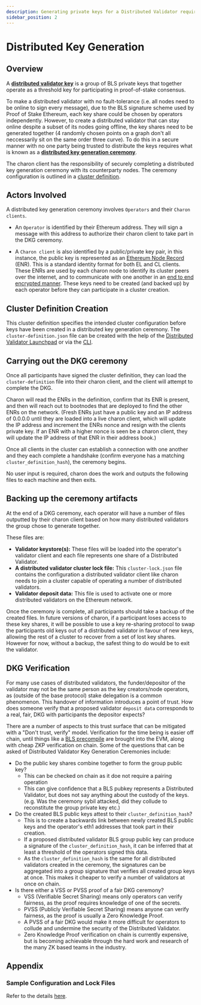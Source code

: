 ```yaml
---
description: Generating private keys for a Distributed Validator requires a Distributed Key Generation (DKG) Ceremony.
sidebar_position: 2
---
```


# Distributed Key Generation

## Overview

A [**distributed validator key**](../int/key-concepts.md#distributed-validator-key) is a group of BLS private keys that together operate as a threshold key for participating in proof-of-stake consensus.

To make a distributed validator with no fault-tolerance (i.e. all nodes need to be online to sign every message), due to the BLS signature scheme used by Proof of Stake Ethereum, each key share could be chosen by operators independently. However, to create a distributed validator that can stay online despite a subset of its nodes going offline, the key shares need to be generated together (4 randomly chosen points on a graph don't all neccessarily sit on the same order three curve). To do this in a secure manner with no one party being trusted to distribute the keys requires what is known as a [**distributed key generation ceremony**](../int/key-concepts.md#distributed-validator-key-generation-ceremony).

The charon client has the responsibility of securely completing a distributed key generation ceremony with its counterparty nodes. The ceremony configuration is outlined in a [cluster definition](../charon/cluster-configuration).

## Actors Involved

A distributed key generation ceremony involves `Operators` and their `Charon clients`.

- An `Operator` is identified by their Ethereum address. They will sign a message with this address to authorize their charon client to take part in the DKG ceremony. 

- A `Charon client` is also identified by a public/private key pair, in this instance, the public key is represented as an [Ethereum Node Record](https://eips.ethereum.org/EIPS/eip-778) (ENR). This is a standard identity format for both EL and CL clients. These ENRs are used by each charon node to identify its cluster peers over the internet, and to communicate with one another in an [end to end encrypted manner](https://github.com/libp2p/go-libp2p/tree/master/p2p/security/noise). These keys need to be created (and backed up) by each operator before they can participate in a cluster creation.

## Cluster Definition Creation

This cluster definition specifies the intended cluster configuration before keys have been created in a distributed key generation ceremony. The `cluster-definition.json` file can be created with the help of the [Distributed Validator Launchpad](./cluster-configuration.md#using-the-dv-launchpad) or via the [CLI](./cluster-configuration.md#using-the-cli).

## Carrying out the DKG ceremony

Once all participants have signed the cluster definition, they can load the `cluster-definition` file into their charon client, and the client will attempt to complete the DKG. 

Charon will read the ENRs in the definition, confirm that its ENR is present, and then will reach out to bootnodes that are deployed to find the other ENRs on the network. (Fresh ENRs just have a public key and an IP address of 0.0.0.0 until they are loaded into a live charon client, which will update the IP address and increment the ENRs nonce and resign with the clients private key. If an ENR with a higher nonce is seen be a charon client, they will update the IP address of that ENR in their address book.)

Once all clients in the cluster can establish a connection with one another and they each complete a handshake (confirm everyone has a matching `cluster_definition_hash`), the ceremony begins.

No user input is required, charon does the work and outputs the following files to each machine and then exits.

## Backing up the ceremony artifacts

At the end of a DKG ceremony, each operator will have a number of files outputted by their charon client based on how many distributed validators the group chose to generate together.

These files are:

- **Validator keystore(s):** These files will be loaded into the operator's validator client and each file represents one share of a Distributed Validator.
- **A distributed validator cluster lock file:** This `cluster-lock.json` file contains the configuration a distributed validator client like charon needs to join a cluster capable of operating a number of distributed validators.
- **Validator deposit data:** This file is used to activate one or more distributed validators on the Ethereum network. 

Once the ceremony is complete, all participants should take a backup of the created files. In future versions of charon, if a participant loses access to these key shares, it will be possible to use a key re-sharing protocol to swap the participants old keys out of a distributed validator in favour of new keys, allowing the rest of a cluster to recover from a set of lost key shares. However for now, without a backup, the safest thing to do would be to exit the validator.

## DKG Verification

For many use cases of distributed validators, the funder/depositor of the validator may not be the same person as the key creators/node operators, as (outside of the base protocol) stake delegation is a common phenomenon. This handover of information introduces a point of trust. How does someone verify that a proposed validator `deposit data` corresponds to a real, fair, DKG with participants the depositor expects?

There are a number of aspects to this trust surface that can be mitigated with a "Don't trust, verify" model. Verification for the time being is easier off chain, until things like a [BLS precompile](https://eips.ethereum.org/EIPS/eip-2537) are brought into the EVM, along with cheap ZKP verification on chain. Some of the questions that can be asked of Distributed Validator Key Generation Ceremonies include:

- Do the public key shares combine together to form the group public key?
  - This can be checked on chain as it doe not require a pairing operation
  - This can give confidence that a BLS pubkey represents a Distributed Validator, but does not say anything about the custody of the keys. (e.g. Was the ceremony sybil attacked, did they collude to reconstitute the group private key etc.)
- Do the created BLS public keys attest to their `cluster_definition_hash`?
  - This is to create a backwards link between newly created BLS public keys and the operator's eth1 addresses that took part in their creation.
  - If a proposed distributed validator BLS group public key can produce a signature of the `cluster_definition_hash`, it can be inferred that at least a threshold of the operators signed this data.
  - As the `cluster_definition_hash` is the same for all distributed validators created in the ceremony, the signatures can be aggregated into a group signature that verifies all created group keys at once. This makes it cheaper to verify a number of validators at once on chain.
- Is there either a VSS or PVSS proof of a fair DKG ceremony?
  - VSS (Verifiable Secret Sharing) means only operators can verify fairness, as the proof requires knowledge of one of the secrets.
  - PVSS (Publicly Verifiable Secret Sharing) means anyone can verify fairness, as the proof is usually a Zero Knowledge Proof.
  - A PVSS of a fair DKG would make it more difficult for operators to collude and undermine the security of the Distributed Validator.
  - Zero Knowledge Proof verification on chain is currently expensive, but is becoming achievable through the hard work and research of the many ZK based teams in the industry.

## Appendix

### Sample Configuration and Lock Files

Refer to the details [here](../charon/cluster-configuration).

